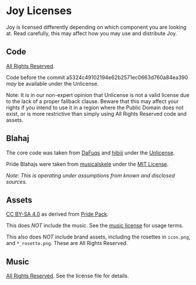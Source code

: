 # Joy Licenses

Joy is licensed differently depending on which component you are looking at.
Read carefully, this may affect how you may use and distribute Joy.

## Code

[All Rights Reserved][CODE].

Code before the commit a5324c49102194e62b2571ec0663d760a84ea390 *may* be available under the Unlicense.

Note: It is in our non-expert opinion that Unlicense is not a valid license due to the lack of a proper fallback clause.
Beware that this may affect your rights if you intend to use it in a region where the Public Domain does not exist,
or is more restrictive than simply using All Rights Reserved code and assets.

## Blahaj

The core code was taken from [DaFuqs] and [hibiii] under the [Unlicense][BLAHAJ-BASE].

Pride Blahajs were taken from [musicalskele] under the [MIT License][BLAHAJ-PRIDE].

*Note: This is operating under assumptions from known and disclosed sources.*

## Assets

[CC BY-SA 4.0][ASSETS] as derived from [Pride Pack].

This does *NOT* include the music. See the [music license][MUSIC] for usage terms.

This also does *NOT* include brand assets, including the rosettes in `icon.png`, and `*_rosette.png`.
These are All Rights Reserved.

## Music

[All Rights Reserved][MUSIC]. See the license file for details.


[CODE]: LICENSE-CODE.md

[BLAHAJ-BASE]: LICENSE-BLAHAJ-BASE

[BLAHAJ-PRIDE]: LICENSE-BLAHAJ-PRIDE

[ASSETS]: LICENSE-ASSETS
[MUSIC]: LICENSE-MUSIC

[DaFuqs]: https://github.com/DaFuqs/Blahaj
[hibiii]: https://github.com/hibiii/Blahaj
[musicalskele]: https://github.com/musicalskele/blahaj

[Pride Pack]: https://git.pridecraft.gay/pridepack
